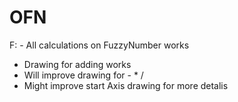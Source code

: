 # OFN
F: - All calculations on FuzzyNumber works 
   - Drawing for adding works
   - Will improve drawing for  - * /
   - Might improve start Axis drawing for more detalis
   
